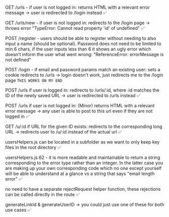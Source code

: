 GET /urls - if user is not logged in: returns HTML with a relevant error message -> user is redirected to /login instead ✅

GET /urls/new - if user is not logged in: redirects to the /login page -> throws error "TypeError: Cannot read property 'id' of undefined" ✅

POST /register - users should be able to register without needing to also input a name (should be optional). Password does not need to be limited to min 6 chars, if the user inputs less than 6 it shows an ugly error which doesn't inform the user what went wrong: "ReferenceError: errorMessage is not defined"

POST /login - if email and password params match an existing user: sets a cookie redirects to /urls -> login doesn't work, just redirects me to the /login page `THIS WORKS ON MY END`

POST /urls if user is logged in: redirects to /urls/:id, where :id matches the ID of the newly saved URL -> user is redirected to /urls instead ✅

POST /urls if user is not logged in: (Minor) returns HTML with a relevant error message -> any user is able to post to this url even if they are not logged in ✅

GET /u/:id if URL for the given ID exists: redirects to the corresponding long URL -> redirects user to /u/:id instead of the actual url ✅

usersHelpers.js can be located in a subfolder as we want to only keep key files in the root directory ✅

usersHelpers.js 62 - it is more readable and maintainable to return a string corresponding to the error type rather than an integer. In the latter case you are making up your own corresponding code which no one except yourself will be able to understand at a glance vs a string that says "email length error" ✅

no need to have a separate rejectRequest helper function, these rejections can be called directly in the route ✅

generateLinkId & generateUserID -> you could just use one of these for both use cases ✅
